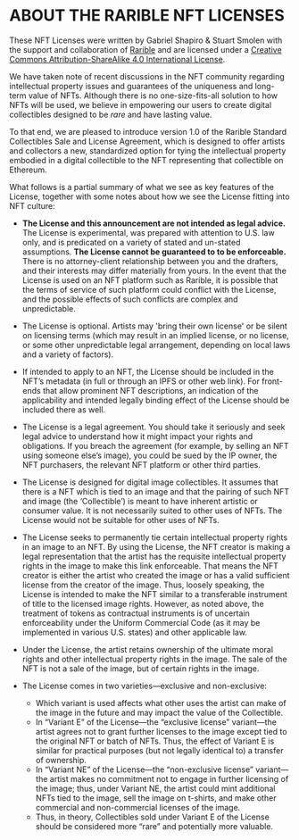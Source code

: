 # ABOUT THE RARIBLE NFT LICENSES

These NFT Licenses were written by Gabriel Shapiro & Stuart Smolen with the support and collaboration of [Rarible](https://rarible.com) and are licensed under a [Creative Commons Attribution-ShareAlike 4.0 International License](https://creativecommons.org/licenses/by-sa/4.0/). 

We have taken note of recent discussions in the NFT community regarding intellectual property issues and guarantees of the uniqueness and long-term value of NFTs. Although there is no one-size-fits-all solution to how NFTs will be used, we believe in empowering our users to create digital collectibles designed to be *rare* and have lasting value. 

To that end, we are pleased to introduce version 1.0 of the Rarible Standard Collectibles Sale and License Agreement, which is designed to offer artists and collectors a new, standardized option for tying the intellectual property embodied in a digital collectible to the NFT representing that collectible on Ethereum. 

What follows is a partial summary of what we see as key features of the License, together with some notes about how we see the License fitting into NFT culture:

* **The License and this announcement are not intended as legal advice.** The License is experimental, was prepared with attention to U.S. law only, and is predicated on a variety of stated and un-stated assumptions. **The License cannot be guaranteed to to be enforceable.** There is no attorney-client relationship between you and the drafters, and their interests may differ materially from yours. In the event that the License is used on an NFT platform such as Rarible, it is possible that the terms of service of such platform could conflict with the License, and the possible effects of such conflicts are complex and unpredictable. 

* The License is optional. Artists may 'bring their own license' or be silent on licensing terms (which may result in an implied license, or no license, or some other unpredictable legal arrangement, depending on local laws and a variety of factors). 

* If intended to apply to an NFT, the License should be included in the NFT’s metadata (in full or through an IPFS or other web link). For front-ends that allow prominent NFT descriptions, an indication of the applicability and intended legally binding effect of the License should be included there as well. 

* The License is a legal agreement. You should take it seriously and seek legal advice to understand how it might impact your rights and obligations. If you breach the agreement (for example, by selling an NFT using someone else’s image), you could be sued by the IP owner, the NFT purchasers, the relevant NFT platform or other third parties. 

* The License is designed for digital image collectibles. It assumes that there is a NFT which is tied to an image and that the pairing of such NFT and image (the ‘Collectible’) is meant to have inherent artistic or consumer value. It is not necessarily suited to other uses of NFTs. The License would not be suitable for other uses of NFTs. 

* The License seeks to permanently tie certain intellectual property rights in an image to an NFT. By using the License, the NFT creator is making a legal representation that the artist has the requisite intellectual property rights in the image to make this link enforceable. That means the NFT creator is either the artist who created the image or has a valid sufficient license from the creator of the image. Thus, loosely speaking, the License is intended to make the NFT similar to a transferable instrument of title to the licensed image rights. However, as noted above, the treatment of tokens as contractual instruments is of uncertain enforceability under the Uniform Commercial Code (as it may be implemented in various U.S. states) and other applicable law. 

* Under the License, the artist retains ownership of the ultimate moral rights and other intellectual property rights in the image. The sale of the NFT is not a sale of the image, but of certain rights in the image. 

* The License comes in two varieties—exclusive and non-exclusive: 

    * Which variant is used affects what other uses the artist can make of the image in the future and may impact the value of the Collectible.
    * In “Variant E” of the License—the “exclusive license” variant—the artist agrees not to grant further licenses to the image except tied to the original NFT or batch of NFTs. Thus, the effect of Variant E is similar for practical purposes (but not legally identical to) a transfer of ownership. 
    * In “Variant NE” of the License—the “non-exclusive license” variant—the artist makes no commitment not to engage in further licensing of the image; thus, under Variant NE, the artist could mint additional NFTs tied to the image, sell the image on t-shirts, and make other commercial and non-commercial licenses of the image. 
    * Thus, in theory, Collectibles sold under Variant E of the License should be considered more “rare” and potentially more valuable. 


